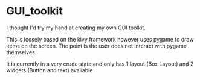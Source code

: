 # GUI_toolkit
I thought I'd try my hand at creating my own GUI toolkit.

This is loosely based on the kivy framework however uses pygame to draw items on the screen.
The point is the user does not interact with pygame themselves.

It is currently in a very crude state and only has 1 layout (Box Layout) and 2 widgets (Button and text) available
